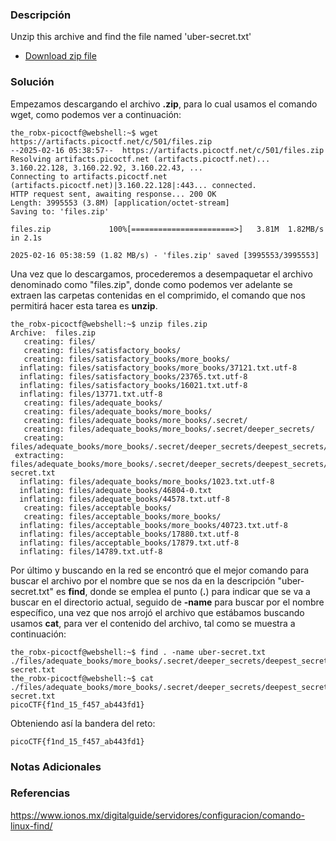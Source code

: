 ### Descripción
Unzip this archive and find the file named 'uber-secret.txt'

- [Download zip file](https://artifacts.picoctf.net/c/501/files.zip)
### Solución
Empezamos descargando el archivo **.zip**, para lo cual usamos el comando wget, como podemos ver a continuación:

```shell
the_robx-picoctf@webshell:~$ wget https://artifacts.picoctf.net/c/501/files.zip
--2025-02-16 05:38:57--  https://artifacts.picoctf.net/c/501/files.zip
Resolving artifacts.picoctf.net (artifacts.picoctf.net)... 3.160.22.128, 3.160.22.92, 3.160.22.43, ...
Connecting to artifacts.picoctf.net (artifacts.picoctf.net)|3.160.22.128|:443... connected.
HTTP request sent, awaiting response... 200 OK
Length: 3995553 (3.8M) [application/octet-stream]
Saving to: 'files.zip'

files.zip             100%[=======================>]   3.81M  1.82MB/s    in 2.1s 

2025-02-16 05:38:59 (1.82 MB/s) - 'files.zip' saved [3995553/3995553]
```

Una vez que lo descargamos, procederemos a desempaquetar el archivo denominado como "files.zip", donde como podemos ver adelante se extraen las carpetas contenidas en el comprimido, el comando que nos permitirá hacer esta tarea es **unzip**.

```shell
the_robx-picoctf@webshell:~$ unzip files.zip 
Archive:  files.zip
   creating: files/
   creating: files/satisfactory_books/
   creating: files/satisfactory_books/more_books/
  inflating: files/satisfactory_books/more_books/37121.txt.utf-8  
  inflating: files/satisfactory_books/23765.txt.utf-8  
  inflating: files/satisfactory_books/16021.txt.utf-8  
  inflating: files/13771.txt.utf-8   
   creating: files/adequate_books/
   creating: files/adequate_books/more_books/
   creating: files/adequate_books/more_books/.secret/
   creating: files/adequate_books/more_books/.secret/deeper_secrets/
   creating: files/adequate_books/more_books/.secret/deeper_secrets/deepest_secrets/
 extracting: files/adequate_books/more_books/.secret/deeper_secrets/deepest_secrets/uber-secret.txt  
  inflating: files/adequate_books/more_books/1023.txt.utf-8  
  inflating: files/adequate_books/46804-0.txt  
  inflating: files/adequate_books/44578.txt.utf-8  
   creating: files/acceptable_books/
   creating: files/acceptable_books/more_books/
  inflating: files/acceptable_books/more_books/40723.txt.utf-8  
  inflating: files/acceptable_books/17880.txt.utf-8  
  inflating: files/acceptable_books/17879.txt.utf-8  
  inflating: files/14789.txt.utf-8 
```

Por último y buscando en la red se encontró que el mejor comando para buscar el archivo por el nombre que se nos da en la descripción "uber-secret.txt" es **find**, donde se emplea el punto (**.**) para indicar que se va a buscar en el directorio actual, seguido de **-name** para buscar por el nombre específico, una vez que nos arrojó el archivo que estábamos buscando usamos **cat**, para ver el contenido del archivo, tal como se muestra a continuación:

```shell
the_robx-picoctf@webshell:~$ find . -name uber-secret.txt
./files/adequate_books/more_books/.secret/deeper_secrets/deepest_secrets/uber-secret.txt
the_robx-picoctf@webshell:~$ cat ./files/adequate_books/more_books/.secret/deeper_secrets/deepest_secrets/uber-secret.txt
picoCTF{f1nd_15_f457_ab443fd1}
```

Obteniendo así la bandera del reto:

```
picoCTF{f1nd_15_f457_ab443fd1}
```
### Notas Adicionales

### Referencias
https://www.ionos.mx/digitalguide/servidores/configuracion/comando-linux-find/